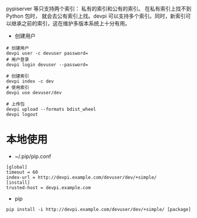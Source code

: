 pypiserver 等只支持两个索引： 私有的索引和公有的索引。 在私有索引上找不到 Python 包时， 就会去公有索引上找。devpi 可以支持多个索引。同时，新索引可以继承之前的索引，这在维护多版本系统上十分有用。

- 创建用户

```
# 创建用户
devpi user -c devuser password=
# 用户登录
devpi login devuser --password=

# 创建索引
devpi index -c dev
# 使用索引
devpi use devuser/dev

# 上传包
devpi upload --formats bdist_wheel
devpi logout
```

# 本地使用

- ~/.pip/pip.conf

```
[global]
timeout = 60
index-url = http://devpi.example.com/devuser/dev/+simple/
[install]
trusted-host = devpi.example.com
```

- pip

`pip install -i http://devpi.example.com/devuser/dev/+simple/ [package]`
